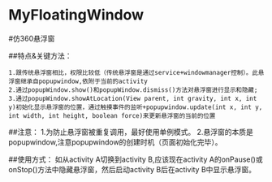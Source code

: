 # MyFloatingWindow
#仿360悬浮窗

##特点&关键方法：

    1.跟传统悬浮窗相比，权限比较低（传统悬浮窗是通过service+windowmanager控制）。此悬浮窗继承自popupwindow,依附于当前的activity
    2.通过popupWindow.show()和popupWindow.dismiss()方法对悬浮窗进行显示和隐藏;
    3.通过popupWindow.showAtLocation(View parent, int gravity, int x, int y)初始化显示悬浮窗的位置，通过触摸事件的监听+popupwindow.update(int x, int y, int width, int height, boolean force)来更新悬浮窗的当前的位置

##注意：
    1.为防止悬浮窗被重复调用，最好使用单例模式。
    2.悬浮窗的本质是popupwindow,注意popupwindow的创建时机（页面初始化完毕）。

##使用方式：
    如从activity A切换到activity B,应该现在activity A的onPause()或onStop()方法中隐藏悬浮窗，然后启动activity B后在activity B中显示悬浮窗。
